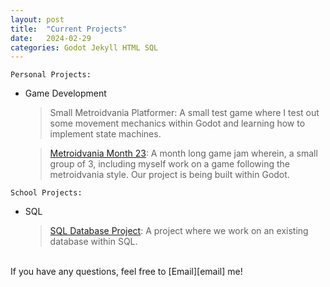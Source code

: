 ```yaml
---
layout: post
title:  "Current Projects"
date:   2024-02-29
categories: Godot Jekyll HTML SQL
---
```

`Personal Projects:`
- Game Development
  > Small Metroidvania Platformer: A small test game where
    I test out some movement mechanics within Godot and 
    learning how to implement state machines. 
    
  > [Metroidvania Month 23][metroidvania-month]: A month long game jam wherein,
    a small group of 3, including myself work on a game following the
    metroidvania style. Our project is being built within Godot.

`School Projects:`
- SQL
  > [SQL Database Project][sql-prj]: A project where we work on an existing 
  database within SQL.
  
  
<br>
If you have any questions, feel free to [Email][email] me!


[metroidvania-month]: https://itch.io/jam/metroidvania-month-23
[email]: mailto:alquinn2@uncg.edu
[sql-prj]: https://home.uncg.edu/~l_fu/proj-471-3.html